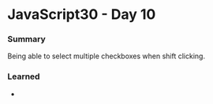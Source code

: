 # JavaScript30 - Day 10

### **Summary**
Being able to select multiple checkboxes when shift clicking.

### **Learned**

*